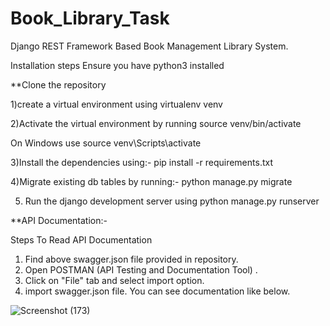 # Book_Library_Task
Django REST Framework Based Book Management Library System.


Installation steps
Ensure you have python3 installed

**Clone the repository

1)create a virtual environment using virtualenv venv

2)Activate the virtual environment by running source venv/bin/activate

On Windows use source venv\Scripts\activate

3)Install the dependencies using:-  pip install -r requirements.txt

4)Migrate existing db tables by running:-  python manage.py migrate

5) Run the django development server using python manage.py runserver

**API Documentation:-

Steps To Read API Documentation 
1) Find above swagger.json file provided in repository.
2) Open POSTMAN (API Testing and Documentation Tool) .
3) Click on "File" tab and select import option.
4) import swagger.json file. You can see documentation like below.

![Screenshot (173)](https://user-images.githubusercontent.com/75332377/172048460-04f31998-7a9a-40a4-9bd4-f10cdbb83102.png)

